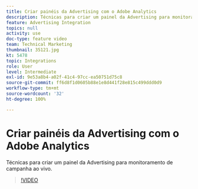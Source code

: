 ```yaml
---
title: Criar painéis da Advertising com o Adobe Analytics
description: Técnicas para criar um painel da Advertising para monitoramento de campanha ao vivo.
feature: Advertising Integration
topics: null
activity: use
doc-type: feature video
team: Technical Marketing
thumbnail: 35121.jpg
kt: 5478
topic: Integrations
role: User
level: Intermediate
exl-id: 9e53a8b4-a02f-41c4-97cc-ea50751d75c8
source-git-commit: ff6d8f1d0605b88e1e8d441f28e815c499ddd0d9
workflow-type: tm+mt
source-wordcount: '32'
ht-degree: 100%

---
```


# Criar painéis da Advertising com o Adobe Analytics

Técnicas para criar um painel da Advertising para monitoramento de campanha ao vivo.

>[!VIDEO](https://video.tv.adobe.com/v/35121/?quality=12&learn=on)
